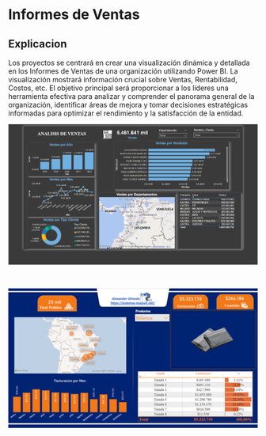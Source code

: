 # Informes de Ventas

## Explicacion

Los proyectos se centrará en crear una visualización dinámica y detallada en los Informes de Ventas de una organización utilizando Power BI. La visualización mostrará información crucial sobre Ventas, Rentabilidad, Costos, etc. El objetivo principal será proporcionar a los líderes una herramienta efectiva para analizar y comprender el panorama general de la organización, identificar áreas de mejora y tomar decisiones estratégicas informadas para optimizar el rendimiento y la satisfacción de la entidad. 

![alt text](image.png)

<br>

![alt text](image-1.png)